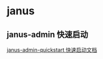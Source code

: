 # janus
## janus-admin 快速启动
[janus-admin-quickstart 快速启动文档](janus-admin%2Fjanus-admin-quickstart.md)